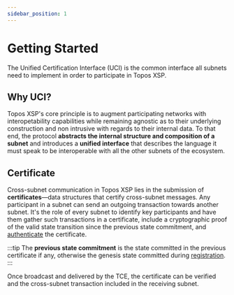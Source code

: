 ```yaml
---
sidebar_position: 1
---
```


# Getting Started

The Unified Certification Interface (UCI) is the common interface all subnets need to implement in order to participate in Topos XSP.

## Why UCI?

Topos XSP's core principle is to augment participating networks with interopetability capabilities while remaining agnostic as to their underlying construction and non intrusive with regards to their internal data. To that end, the protocol **abstracts the internal structure and composition of a subnet** and introduces a **unified interface** that describes the language it must speak to be interoperable with all the other subnets of the ecosystem.

## Certificate

Cross-subnet communication in Topos XSP lies in the submission of **certificates**—data structures that certify cross-subnet messages. Any participant in a subnet can send an outgoing transaction towards another subnet. It's the role of every subnet to identify key participants and have them gather such transactions in a certificate, include a cryptographic proof of the valid state transition since the previous state commitment, and [authenticate](/learn/uci/authentication) the certificate.

:::tip
The **previous state commitment** is the state committed in the previous certificate if any, otherwise the genesis state committed during [registration](/learn/uci/subnet-registration).
:::

Once broadcast and delivered by the TCE, the certificate can be verified and the cross-subnet transaction included in the receiving subnet.
